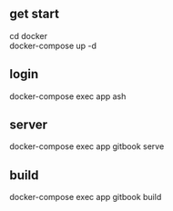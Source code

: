 ## get start
cd docker  
docker-compose up -d  

## login
docker-compose exec app ash

## server
docker-compose exec app gitbook serve

## build
docker-compose exec app gitbook build

